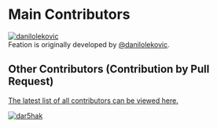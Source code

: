 # Main Contributors

[![danilolekovic](https://avatars0.githubusercontent.com/u/8854152?v=3&s=60)](https://github.com/danilolekovic)
<br>
Feation is originally developed by [@danilolekovic](https://github.com/danilolekovic).

## Other Contributors (Contribution by Pull Request)

[The latest list of all contributors can be viewed here.](https://github.com/Feation/Feation/graphs/contributors)

[![dar5hak](https://avatars0.githubusercontent.com/u/8205055?v=3&s=60)](https://github.com/dar5hak)
